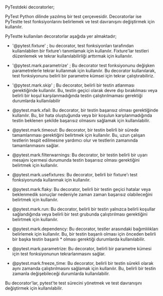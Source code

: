 PyTestdeki decoratorler;

PyTest Python dilinde yazılmış bir test çerçevesidir. Decoratorlar ise PyTestte test fonksiyonlarını belirlemek ve test davranışını değiştirmek için kullanılır.

PyTestte kullanılan decoratorlar aşağıda yer almaktadır;

* '@pytest.fixture'  ; bu decorator, test fonksiyonları tarafından kullanılabilen bir fixture'ı tanımlamak için kullanılır. Fixture'lar testleri düzenlemek ve tekrar kullanılabilirliği arttırmak için kullanılır.

* '@pytest.mark.parametrize'  ; Bu decorator test fonksiyonunu değişken parametrelerle tekrar kullanmak için kullanılır. Bu decorator kullanılarak, test fonksiyonunu belirli bir parametre kümsei için tekrar çalıştırabiliriz.

* '@pytest.mark.skip'  ; Bu decorator, belirli bir testin atlanması gerektiğinde kullanılır. Bu, testin geçici olarak devre dışı bırakılması veya belirli bir koşul karşılanmadığında testin çalıştırılmaması gerektiği durumlarda kullanılabilir

* @pytest.mark.xfail: Bu decorator, bir testin başarısız olması gerektiğinde kullanılır. Bu, bir hata oluştuğunda veya bir koşulun karşılanmadığında testin beklenen şekilde başarısız olmasını sağlamak için kullanılabilir.

* @pytest.mark.timeout: Bu decorator, bir testin belirli bir sürede tamamlanması gerektiğini belirtmek için kullanılır. Bu, uzun çalışan testlerin tespit edilmesine yardımcı olur ve testlerin zamanında tamamlanmasını sağlar.

* @pytest.mark.filterwarnings: Bu decorator, bir testin belirli bir uyarı mesajını içermesi durumunda testin başarısız olması gerektiğini belirtmek için kullanılır.

* @pytest.mark.usefixtures: Bu decorator, belirli bir fixture'ı test fonksiyonunda kullanmak için kullanılır.

* @pytest.mark.flaky: Bu decorator, belirli bir testin geçici hatalar veya beklenmedik sonuçlar nedeniyle zaman zaman başarısız olabileceğini belirtmek için kullanılır.

* @pytest.mark.run: Bu decorator, belirli bir testin yalnızca belirli koşullar sağlandığında veya belirli bir test grubunda çalıştırılması gerektiğini belirtmek için kullanılır.

* @pytest.mark.dependency: Bu decorator, testler arasındaki bağımlılıkları belirlemek için kullanılır. Bu, bir testin başarılı olması için önceden belirli bir başka testin başarılı * olması gerektiği durumlarda kullanılabilir.

* @pytest.mark.parametrize: Bu decorator, belirli bir parametre kümesi için test fonksiyonunun tekrarlanmasını sağlar.

* @pytest.mark.freeze_time: Bu decorator, belirli bir testin sürekli olarak aynı zamanda çalıştırılmasını sağlamak için kullanılır. Bu, belirli bir testin zamanla değişebileceği durumlarda kullanılabilir.

Bu decorator'lar, pytest'te test sürecini yönetmek ve test davranışını değiştirmek için kullanılabilir.